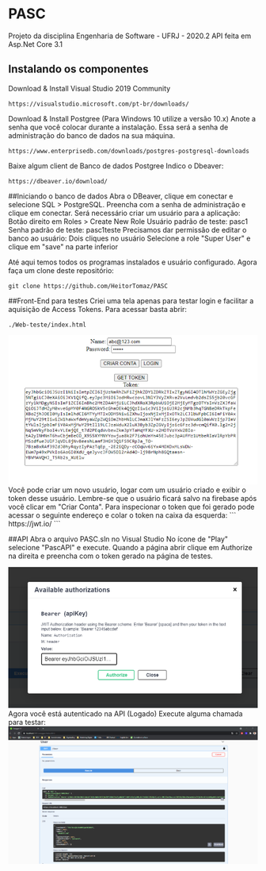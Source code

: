 
# PASC

Projeto da disciplina Engenharia de Software - UFRJ - 2020.2
API feita em Asp.Net Core 3.1

## Instalando os componentes
Download & Install Visual Studio 2019 Community
```
https://visualstudio.microsoft.com/pt-br/downloads/
```
Download & Install Postgree (Para Windows 10 utilize a versão 10.x)
Anote a senha que você colocar durante a instalação.
Essa será a senha de administração do banco de dados na sua máquina.
```
https://www.enterprisedb.com/downloads/postgres-postgresql-downloads
```
Baixe algum client de Banco de dados Postgree
Indico o Dbeaver:
```
https://dbeaver.io/download/
```

##Iniciando o banco de dados
Abra o DBeaver, clique em conectar e selecione SQL > PostgreSQL. 
    Preencha com a senha de administração e clique em conectar.
Será necessário criar um usuário para a aplicação:
    Botão direito em Roles > Create New Role
    Usuário padrão de teste: pasc1
    Senha padrão de teste: pasc1teste
Precisamos dar permissão de editar o banco ao usuário:
    Dois cliques no usuário
    Selecione a role "Super User" e clique em "save" na parte inferior

Até aqui temos todos os programas instalados e usuário configurado.
Agora faça um clone deste repositório:
```
git clone https://github.com/HeitorTomaz/PASC
```

##Front-End para testes
Criei uma tela apenas para testar login e facilitar a aquisição de Access Tokens.
Para acessar basta abrir:
 ```
./Web-teste/index.html
```
<div align="center">
  <a href="https://github.com/HeitorTomaz/PASC">
    <img src="Media/WebTest.png" alt="PASC">
  </a>
</div>
Você pode criar um novo usuário, logar com um usuário criado e exibir o token desse usuário.
Lembre-se que o usuário ficará salvo na firebase após você clicar em "Criar Conta".
Para inspecionar o token que foi gerado pode acessar o seguinte endereço e colar o token na caixa da esquerda:
 ```
https://jwt.io/
```

##API
Abra o arquivo PASC.sln no Visual Studio
No ícone de "Play" selecione "PascAPI" e execute.
Quando a página abrir clique em Authorize na direita e preencha com o token gerado na página de testes.
<div align="center">
  <a href="https://github.com/HeitorTomaz/PASC">
    <img src="./Media/Autenticacao_Swagger.png" alt="PASC">
  </a>
</div>
Agora você está autenticado na API (Logado)
Execute alguma chamada para testar:
<div align="center">
  <a href="https://github.com/HeitorTomaz/PASC">
    <img src="./Media/GetUser.png" alt="PASC">
  </a>
</div>
